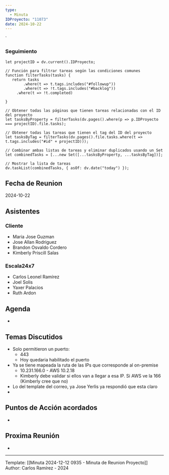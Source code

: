 ```yaml
---
type:
  - Minuta
IDProyecto: "11073"
date: 2024-10-22
---
```

`

### Seguimiento

```dataviewjs
let projectID = dv.current().IDProyecto;

// Función para filtrar tareas según las condiciones comunes
function filterTasks(tasks) {
   return tasks
        .where(t => t.tags.includes("#followup"))
        .where(t => !t.tags.includes("#backlog"))
     .where(t => !t.completed)
        
}

// Obtener todas las páginas que tienen tareas relacionadas con el ID del proyecto
let tasksByProperty = filterTasks(dv.pages().where(p => p.IDProyecto === projectID).file.tasks);

// Obtener todas las tareas que tienen el tag del ID del proyecto
let tasksByTag = filterTasks(dv.pages().file.tasks.where(t => t.tags.includes("#id" + projectID)));

// Combinar ambas listas de tareas y eliminar duplicados usando un Set
let combinedTasks = [...new Set([...tasksByProperty, ...tasksByTag])];

// Mostrar la lista de tareas
dv.taskList(combinedTasks, { asOf: dv.date("today") });
 ```
## Fecha de Reunion
2024-10-22

## Asistentes

### Cliente
* Maria Jose Guzman
* Jose Allan Rodriguez
* Brandon Osvaldo Cordero
* Kimberly Priscill Salas
### Escala24x7
- Carlos Leonel Ramírez
-  Joel Solis
- Yaxer Palacios
- Ruth Ardon

## Agenda
* 
## Temas Discutidos
*  Solo permitieron un puerto:
	* 443
	* Hoy quedaria habilitado el puerto
* Ya se tiene mapeada la ruta de las IPs que corresponde al on-premise
	* 10.231.166.0 -  AWS 10.2.18
	* Kimberly debe validar si ellos van a llegar a esa IP. Si AWS ve la 166 (Kimberly cree que no)
* Lo del template del correo, ya Jose Yerlis ya respondió que esta claro
* 

## Puntos de Acción acordados
- 

## Proxima Reunión
*   

---
Template: [[Minuta 2024-12-12 0935 - Minuta de Reunion Proyecto]]
Author: Carlos Ramírez - 2024
